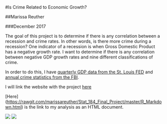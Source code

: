#Is Crime Related to Economic Growth?

##Marissa Reuther

###December 2017

The goal of this project is to determine if there is any correlation between a recession and crime rates. In other words, is there more crime during a recession? One indicator of a recession is when Gross Domestic Product has a negative growth rate. I want to determine if there is any correlation between negative GDP growth rates and nine different classifications of crime. 

In order to do this, I have [quarterly GDP data from the St. Louis FED](https://fred.stlouisfed.org/series/GDPC1) and [annual crime statistics from the FBI](https://ucr.fbi.gov/crime-in-the-u.s/2013/crime-in-the-u.s.-2013/tables/1tabledatadecoverviewpdf/table_1_crime_in_the_united_states_by_volume_and_rate_per_100000_inhabitants_1994-2013.xls).

I will link the website with the project [here](https://marissareuther.github.io/Stat_184_Final_Project/)

[Here] (https://rawgit.com/marissareuther/Stat_184_Final_Project/master/R_Markdown.html) is the link to my analysis as an HTML document.

![](http://gulf-insider-i35ch33zpu3sxik.stackpathdns.com/wp-content/uploads/2017/05/Economic-Recession.jpg) ![](https://www.brennancenter.org/sites/default/files/styles/individual_node_page/public/blog/crime%20cuffs.jpg?itok=WP0o5xht)


